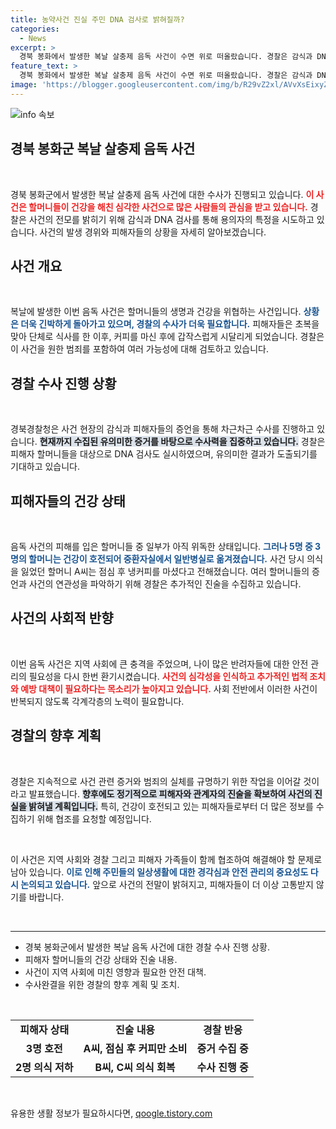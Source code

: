 ```yaml
---
title: 농약사건 진실 주민 DNA 검사로 밝혀질까?
categories:
  - News
excerpt: >
  경북 봉화에서 발생한 복날 살충제 음독 사건이 수면 위로 떠올랐습니다. 경찰은 감식과 DNA 검사를 통해 용의자를 추적 중이며, 피해 할머니들은 회복세를 보이고 있습니다. 진실은 무엇일까요? 클릭해 자세히 알아보세요!
feature_text: >
  경북 봉화에서 발생한 복날 살충제 음독 사건이 수면 위로 떠올랐습니다. 경찰은 감식과 DNA 검사를 통해 용의자를 추적 중이며, 피해 할머니들은 회복세를 보이고 있습니다. 진실은 무엇일까요? 클릭해 자세히 알아보세요!
image: 'https://blogger.googleusercontent.com/img/b/R29vZ2xl/AVvXsEixyZcFfHzMRdzZMjFBmAUKJYCLCGyLL1o632UiGVXcaFdKo_bkvkuCioo0uUKlGfBVcT3P84aROyZIXSBEx3Aw5nCQ3pTgDom1WDC4m8eifvWiAmWEEVb4x6G_l8C0QH225ldMjyaFvpxGEBGNO37VmDTDMHGhJPq73UglMfDca1-0aw/s1600/blogspot.png'
---
```


<p><img src="https://blogger.googleusercontent.com/img/b/R29vZ2xl/AVvXsEixyZcFfHzMRdzZMjFBmAUKJYCLCGyLL1o632UiGVXcaFdKo_bkvkuCioo0uUKlGfBVcT3P84aROyZIXSBEx3Aw5nCQ3pTgDom1WDC4m8eifvWiAmWEEVb4x6G_l8C0QH225ldMjyaFvpxGEBGNO37VmDTDMHGhJPq73UglMfDca1-0aw/s1600/blogspot.png" alt="info 속보" /></p>

<h2 data-ke-size="size26">경북 봉화군 복날 살충제 음독 사건</h2>

<p data-ke-size="size16">&nbsp;</p>

<p>경북 봉화군에서 발생한 복날 살충제 음독 사건에 대한 수사가 진행되고 있습니다. <b><span style="color: #ee2323;">이 사건은 할머니들이 건강을 해친 심각한 사건으로 많은 사람들의 관심을 받고 있습니다.</span></b> 경찰은 사건의 전모를 밝히기 위해 감식과 DNA 검사를 통해 용의자의 특정을 시도하고 있습니다. 사건의 발생 경위와 피해자들의 상황을 자세히 알아보겠습니다.</p>

<h2 data-ke-size="size26">사건 개요</h2>

<p data-ke-size="size16">&nbsp;</p>

<p>복날에 발생한 이번 음독 사건은 할머니들의 생명과 건강을 위협하는 사건입니다. <b><span style="color: #1a5490;">상황은 더욱 긴박하게 돌아가고 있으며, 경찰의 수사가 더욱 필요합니다.</span></b> 피해자들은 초복을 맞아 단체로 식사를 한 이후, 커피를 마신 후에 갑작스럽게 시달리게 되었습니다. 경찰은 이 사건을 원한 범죄를 포함하여 여러 가능성에 대해 검토하고 있습니다.</p>

<h2 data-ke-size="size26">경찰 수사 진행 상황</h2>

<p data-ke-size="size16">&nbsp;</p>

<p>경북경찰청은 사건 현장의 감식과 피해자들의 증언을 통해 차근차근 수사를 진행하고 있습니다. <b><span style="background-color: #21538527;">현재까지 수집된 유의미한 증거를 바탕으로 수사력을 집중하고 있습니다.</span></b> 경찰은 피해자 할머니들을 대상으로 DNA 검사도 실시하였으며, 유의미한 결과가 도출되기를 기대하고 있습니다.</p>

<h2 data-ke-size="size26">피해자들의 건강 상태</h2>

<p data-ke-size="size16">&nbsp;</p>

<p>음독 사건의 피해를 입은 할머니들 중 일부가 아직 위독한 상태입니다. <b><span style="color: #1a5490;">그러나 5명 중 3명의 할머니는 건강이 호전되어 중환자실에서 일반병실로 옮겨졌습니다.</span></b> 사건 당시 의식을 잃었던 할머니 A씨는 점심 후 냉커피를 마셨다고 전해졌습니다. 여러 할머니들의 증언과 사건의 연관성을 파악하기 위해 경찰은 추가적인 진술을 수집하고 있습니다.</p>

<h2 data-ke-size="size26">사건의 사회적 반향</h2>

<p data-ke-size="size16">&nbsp;</p>

<p>이번 음독 사건은 지역 사회에 큰 충격을 주었으며, 나이 많은 반려자들에 대한 안전 관리의 필요성을 다시 한번 환기시켰습니다. <b><span style="color: #ee2323;">사건의 심각성을 인식하고 추가적인 법적 조치와 예방 대책이 필요하다는 목소리가 높아지고 있습니다.</span></b> 사회 전반에서 이러한 사건이 반복되지 않도록 각계각층의 노력이 필요합니다.</p>

<h2 data-ke-size="size26">경찰의 향후 계획</h2>

<p data-ke-size="size16">&nbsp;</p>

<p>경찰은 지속적으로 사건 관련 증거와 범죄의 실체를 규명하기 위한 작업을 이어갈 것이라고 발표했습니다. <b><span style="background-color: #21538527;">향후에도 정기적으로 피해자와 관계자의 진술을 확보하여 사건의 진실을 밝혀낼 계획입니다.</span></b> 특히, 건강이 호전되고 있는 피해자들로부터 더 많은 정보를 수집하기 위해 협조를 요청할 예정입니다.</p>

<p data-ke-size="size16">&nbsp;</p>

<p>이 사건은 지역 사회와 경찰 그리고 피해자 가족들이 함께 협조하여 해결해야 할 문제로 남아 있습니다. <b><span style="color: #1a5490;">이로 인해 주민들의 일상생활에 대한 경각심과 안전 관리의 중요성도 다시 논의되고 있습니다.</span></b> 앞으로 사건의 전말이 밝혀지고, 피해자들이 더 이상 고통받지 않기를 바랍니다. </p>

<p data-ke-size="size16">&nbsp;</p>

<hr>

<ul>
  <li>경북 봉화군에서 발생한 복날 음독 사건에 대한 경찰 수사 진행 상황.</li>
  <li>피해자 할머니들의 건강 상태와 진술 내용.</li>
  <li>사건이 지역 사회에 미친 영향과 필요한 안전 대책.</li>
  <li>수사완결을 위한 경찰의 향후 계획 및 조치.</li>
</ul>

<p data-ke-size="size16">&nbsp;</p>

<table style="width: 100%;">
  <tr>
    <td style="text-align: center; height: 17px;"><b>피해자 상태</b></td>
    <td style="text-align: center; height: 17px;"><b>진술 내용</b></td>
    <td style="text-align: center; height: 17px;"><b>경찰 반응</b></td>
  </tr>
  <tr>
    <td style="text-align: center; height: 17px;"><b>3명 호전</b></td>
    <td style="text-align: center; height: 17px;"><b>A씨, 점심 후 커피만 소비</b></td>
    <td style="text-align: center; height: 17px;"><b>증거 수집 중</b></td>
  </tr>
  <tr>
    <td style="text-align: center; height: 17px;"><b>2명 의식 저하</b></td>
    <td style="text-align: center; height: 17px;"><b>B씨, C씨 의식 회복</b></td>
    <td style="text-align: center; height: 17px;"><b>수사 진행 중</b></td>
  </tr>
</table>

<p data-ke-size="size16">&nbsp;</p>
유용한 생활 정보가 필요하시다면, <a href="https://qoogle.tistory.com" rel="dofollow">qoogle.tistory.com</a>


